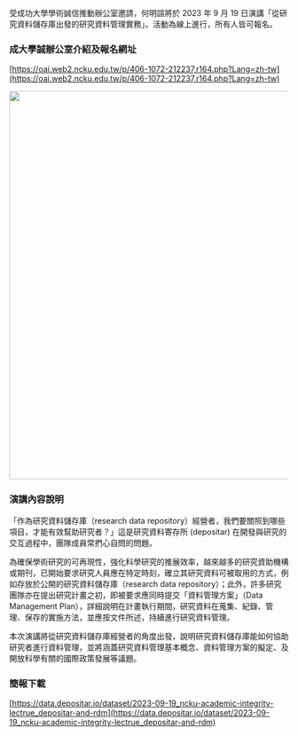 受成功大學學術誠信推動辦公室邀請，何明諠將於 2023 年 9 月 19 日演講「從研究資料儲存庫出發的研究資料管理實務」。活動為線上進行，所有人皆可報名。


### 成大學誠辦公室介紹及報名網址
[https://oai.web2.ncku.edu.tw/p/406-1072-212237,r164.php?Lang=zh-tw](https://oai.web2.ncku.edu.tw/p/406-1072-212237,r164.php?Lang=zh-tw)

<img src="https://oai.web2.ncku.edu.tw/var/file/72/1072/img/9.png" height="700px">

### 演講內容說明
「作為研究資料儲存庫（research data repository）經營者，我們要關照到哪些項目，才能有效幫助研究者？」這是研究資料寄存所 (depositar) 在開發與研究的交互過程中，團隊成員常捫心自問的問題。

為確保學術研究的可再現性，強化科學研究的推展效率，越來越多的研究資助機構或期刊，已開始要求研究人員應在特定時刻，確立其研究資料可被取用的方式，例如存放於公開的研究資料儲存庫（research data repository）；此外，許多研究團隊亦在提出研究計畫之初，即被要求應同時提交「資料管理方案」（Data Management Plan），詳細說明在計畫執行期間，研究資料在蒐集、紀錄、管理、保存的實施方法，並應按文件所述，持續進行研究資料管理。

本次演講將從研究資料儲存庫經營者的角度出發，說明研究資料儲存庫能如何協助研究者進行資料管理，並將涵蓋研究資料管理基本概念、資料管理方案的擬定、及開放科學有關的國際政策發展等議題。

### 簡報下載
[https://data.depositar.io/dataset/2023-09-19_ncku-academic-integrity-lectrue_depositar-and-rdm](https://data.depositar.io/dataset/2023-09-19_ncku-academic-integrity-lectrue_depositar-and-rdm)
